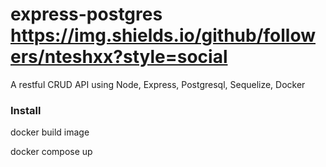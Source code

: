 # express-postgres https://img.shields.io/github/followers/nteshxx?style=social

A restful CRUD API using Node, Express, Postgresql, Sequelize, Docker

### Install
 
docker build image

docker compose up
